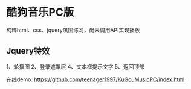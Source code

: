 # 酷狗音乐PC版
纯粹html、css、jquery巩固练习，尚未调用API实现播放

## Jquery特效
1、轮播图
2、登录遮罩层
4、文本框提示文字
5、返回顶部

在线demo: https://github.com/teenager1997/KuGouMusicPC/index.html
